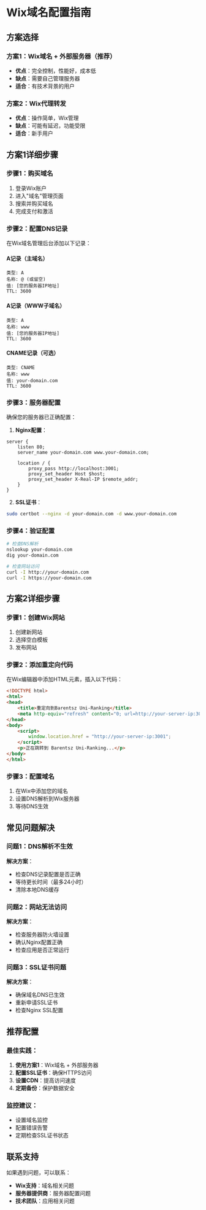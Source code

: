 # Wix域名配置指南

## 方案选择

### 方案1：Wix域名 + 外部服务器（推荐）
- **优点**：完全控制，性能好，成本低
- **缺点**：需要自己管理服务器
- **适合**：有技术背景的用户

### 方案2：Wix代理转发
- **优点**：操作简单，Wix管理
- **缺点**：可能有延迟，功能受限
- **适合**：新手用户

## 方案1详细步骤

### 步骤1：购买域名
1. 登录Wix账户
2. 进入"域名"管理页面
3. 搜索并购买域名
4. 完成支付和激活

### 步骤2：配置DNS记录
在Wix域名管理后台添加以下记录：

#### A记录（主域名）
```
类型: A
名称: @ (或留空)
值: [您的服务器IP地址]
TTL: 3600
```

#### A记录（WWW子域名）
```
类型: A
名称: www
值: [您的服务器IP地址]
TTL: 3600
```

#### CNAME记录（可选）
```
类型: CNAME
名称: www
值: your-domain.com
TTL: 3600
```

### 步骤3：服务器配置
确保您的服务器已正确配置：

1. **Nginx配置**：
```nginx
server {
    listen 80;
    server_name your-domain.com www.your-domain.com;
    
    location / {
        proxy_pass http://localhost:3001;
        proxy_set_header Host $host;
        proxy_set_header X-Real-IP $remote_addr;
    }
}
```

2. **SSL证书**：
```bash
sudo certbot --nginx -d your-domain.com -d www.your-domain.com
```

### 步骤4：验证配置
```bash
# 检查DNS解析
nslookup your-domain.com
dig your-domain.com

# 检查网站访问
curl -I http://your-domain.com
curl -I https://your-domain.com
```

## 方案2详细步骤

### 步骤1：创建Wix网站
1. 创建新网站
2. 选择空白模板
3. 发布网站

### 步骤2：添加重定向代码
在Wix编辑器中添加HTML元素，插入以下代码：

```html
<!DOCTYPE html>
<html>
<head>
    <title>重定向到Barentsz Uni-Ranking</title>
    <meta http-equiv="refresh" content="0; url=http://your-server-ip:3001">
</head>
<body>
    <script>
        window.location.href = "http://your-server-ip:3001";
    </script>
    <p>正在跳转到 Barentsz Uni-Ranking...</p>
</body>
</html>
```

### 步骤3：配置域名
1. 在Wix中添加您的域名
2. 设置DNS解析到Wix服务器
3. 等待DNS生效

## 常见问题解决

### 问题1：DNS解析不生效
**解决方案**：
- 检查DNS记录配置是否正确
- 等待更长时间（最多24小时）
- 清除本地DNS缓存

### 问题2：网站无法访问
**解决方案**：
- 检查服务器防火墙设置
- 确认Nginx配置正确
- 检查应用是否正常运行

### 问题3：SSL证书问题
**解决方案**：
- 确保域名DNS已生效
- 重新申请SSL证书
- 检查Nginx SSL配置

## 推荐配置

### 最佳实践：
1. **使用方案1**：Wix域名 + 外部服务器
2. **配置SSL证书**：确保HTTPS访问
3. **设置CDN**：提高访问速度
4. **定期备份**：保护数据安全

### 监控建议：
- 设置域名监控
- 配置错误告警
- 定期检查SSL证书状态

## 联系支持

如果遇到问题，可以联系：
- **Wix支持**：域名相关问题
- **服务器提供商**：服务器配置问题
- **技术团队**：应用相关问题 